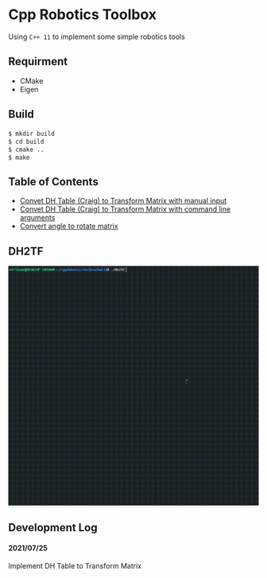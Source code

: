 # Cpp Robotics Toolbox
Using `C++ 11` to implement some simple robotics tools

## Requirment
* CMake
* Eigen

## Build
```shell
$ mkdir build
$ cd build
$ cmake ..
$ make
```

## Table of Contents
* [Convet DH Table (Craig) to Transform Matrix with manual input](#dh2tf) 
* [Convet DH Table (Craig) to Transform Matrix with command line arguments](#dh)
* [Convert angle to rotate matrix](#angleconverter)

## DH2TF
![DH2TF demo](https://github.com/Offliners/CppRoboticsToolbox/blob/main/demo/DH2TF_demo.gif)

## Development Log
#### 2021/07/25 
Implement DH Table to Transform Matrix

